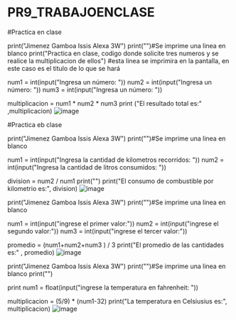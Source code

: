# PR9_TRABAJOENCLASE


#Practica en clase

print("Jimenez Gamboa Issis Alexa 3W")
print("")#Se imprime una linea en blanco
print("Practica en clase,  codigo donde solicite tres numeros y se realice la multiplicacion de ellos") #esta linea se imprimira en la pantalla, en este caso es el titulo de lo que se hará

num1 = int(input("Ingresa un número: "))
num2 = int(input("Ingresa un número: "))
num3 = int(input("Ingresa un número: "))

multiplicacion = num1 * num2 * num3
print ("El resultado total es:" ,multiplicacion)
![image](https://github.com/user-attachments/assets/e4e66d9c-8f2d-4ebe-b041-459068a313f8)



#Practica eb clase

print("Jimenez Gamboa Issis Alexa 3W")
print("")#Se imprime una linea en blanco

num1 = int(input("Ingresa la cantidad de kilometros recorridos: "))
num2 = int(input("Ingresa la cantidad de litros consumidos: "))

division = num2 / num1
print("")
print("El consumo de combustible por kilometrio es:", division)
![image](https://github.com/user-attachments/assets/d7903aa3-a4d1-4e43-972e-764de5cb91bd)




print("Jimenez Gamboa Issis Alexa 3W")
print("")#Se imprime una linea en blanco

num1 = int(input("ingrese el primer valor:"))
num2 = int(input("ingrese el segundo valor:"))
num3 = int(input("ingrese el tercer valor:"))

promedio = (num1+num2+num3 ) / 3 
print("El promedio de las cantidades es:" , promedio)
![image](https://github.com/user-attachments/assets/56f01d09-e605-43ec-bbd8-e6aad221224e)





print("Jimenez Gamboa Issis Alexa 3W")
print("")#Se imprime una linea en blanco
print("")

print
num1 = float(input("ingrese la temperatura en fahrenheit: "))

multiplicacion = (5/9) * (num1-32)
print("La temperatura en Celsiusius es:", multiplicacion)
![image](https://github.com/user-attachments/assets/02f7d0d7-abeb-4d7b-9147-358f2f0d628b)





